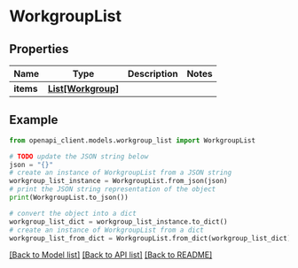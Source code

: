 # WorkgroupList


## Properties

Name | Type | Description | Notes
------------ | ------------- | ------------- | -------------
**items** | [**List[Workgroup]**](Workgroup.md) |  | 

## Example

```python
from openapi_client.models.workgroup_list import WorkgroupList

# TODO update the JSON string below
json = "{}"
# create an instance of WorkgroupList from a JSON string
workgroup_list_instance = WorkgroupList.from_json(json)
# print the JSON string representation of the object
print(WorkgroupList.to_json())

# convert the object into a dict
workgroup_list_dict = workgroup_list_instance.to_dict()
# create an instance of WorkgroupList from a dict
workgroup_list_from_dict = WorkgroupList.from_dict(workgroup_list_dict)
```
[[Back to Model list]](../README.md#documentation-for-models) [[Back to API list]](../README.md#documentation-for-api-endpoints) [[Back to README]](../README.md)


